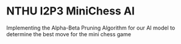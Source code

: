 # NTHU I2P3   MiniChess AI
Implementing the Alpha-Beta Pruning Algorithm for our AI model to determine the best move for the mini chess game
